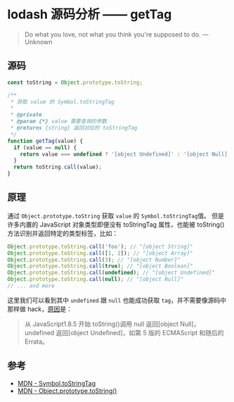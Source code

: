 # lodash 源码分析 —— getTag

> Do what you love, not what you think you're supposed to do.
> — Unknown

## 源码

```js
const toString = Object.prototype.toString;

/**
 * 获取 value 的 Symbol.toStringTag
 *
 * @private
 * @param {*} value 需要查询的参数
 * @returns {string} 返回对应的 toStringTag
 */
function getTag(value) {
  if (value == null) {
    return value === undefined ? '[object Undefined]' : '[object Null]';
  }
  return toString.call(value);
}
```

## 原理

通过 `Object.prototype.toString` 获取 `value` 的 `Symbol.toStringTag`值。
但是许多内置的 JavaScript 对象类型即便没有 toStringTag 属性，也能被 toString() 方法识别并返回特定的类型标签，比如：

```js
Object.prototype.toString.call('foo'); // "[object String]"
Object.prototype.toString.call([1, 2]); // "[object Array]"
Object.prototype.toString.call(3); // "[object Number]"
Object.prototype.toString.call(true); // "[object Boolean]"
Object.prototype.toString.call(undefined); // "[object Undefined]"
Object.prototype.toString.call(null); // "[object Null]"
// ... and more
```

这里我们可以看到其中 `undefined` 跟 `null` 也能成功获取 `tag`，并不需要像源码中那样做 hack，[原因](https://developer.mozilla.org/zh-CN/docs/Web/JavaScript/Reference/Global_Objects/Object/toString)是：

> 从 JavaScript1.8.5 开始 toString()调用 null 返回[object Null]，undefined 返回[object Undefined]，如第 5 版的 ECMAScript 和随后的 Errata。

## 参考

- [MDN - Symbol.toStringTag](https://developer.mozilla.org/zh-CN/docs/Web/JavaScript/Reference/Global_Objects/Symbol/toStringTag)
- [MDN - Object.prototype.toString()](https://developer.mozilla.org/zh-CN/docs/Web/JavaScript/Reference/Global_Objects/Object/toString)

